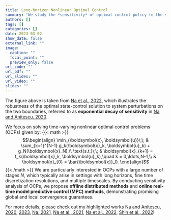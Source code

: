 ```yaml
---
title: Long-horizon Nonlinear Optimal Control
summary: "We study the *sensitivity* of optimal control policy to the system perturbation, and propose *offline distributed methods* and *online real-time MPC methods*."
authors: []
tags: []
categories: []
date: 2023-03-02
show_date: false
external_link: ""
image:
  caption: ""
  focal_point: ""
  preview_only: false
url_code: ""
url_pdf: ""
url_slides: ""
url_video: ""
slides: ""
---
```

The figure above is taken from [Na et al., 2022](/publication/pubs/na-2022-convergence), which illustrates the robustness of the optimal state-control solution to system perturbations on the two boundaries, referred to as **exponential decay of sensitivity** in [Na and Anitescu, 2020](/publication/pubs/na-2020-exponential). 


We focus on solving time-varying nonlinear optimal control problems (OCPs) given by:
{{< math >}}
$$\begin{align}
\min_{\boldsymbol{x}, \boldsymbol{u}}\;\; & \sum_{k=1}^{N-1} g_k(\boldsymbol{x}_k, \boldsymbol{u}_k) + g_N(\boldsymbol{x}_N),\\
\text{s.t.}\;\; & \boldsymbol{x}_{k+1} = f_k(\boldsymbol{x}_k, \boldsymbol{u}_k),\quad k = 0,\ldots,N-1,\\
& \boldsymbol{x}_{0} = \bar{\boldsymbol{x}}_0.
\end{align}$$
{{< /math >}}
We are particularly interested in OCPs with a large number of stages $N$, which typically arise in settings with long horizons, fine time discretization resolutions, and multiple timescales. By conducting sensitivity analysis of OCPs, we propose **offline distributed methods** and **online real-time model predictive control (MPC) methods**, demonstrating promising global and local convergence guarantees.


For more details, please check out my highlighted works [Na and Anitescu, 2020](/publication/pubs/na-2020-exponential), [2023](/publication/pubs/na-2023-superconvergence), [Na, 2021](/publication/pubs/na-2021-global), [Na et al., 2021](/publication/preprints/na-2021-fast), [Na et al., 2022](/publication/pubs/na-2022-convergence), [Shin et al., 2022](/publication/preprints/shin-2022-optimal)! 

